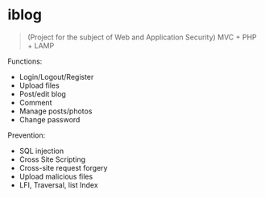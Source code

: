 # iblog

> (Project for the subject of Web and Application Security)
> MVC + PHP + LAMP

Functions:
- Login/Logout/Register
- Upload files
- Post/edit blog
- Comment
- Manage posts/photos
- Change password

Prevention:
- SQL injection
- Cross Site Scripting
- Cross-site request forgery
- Upload malicious files
- LFI, Traversal, list Index
